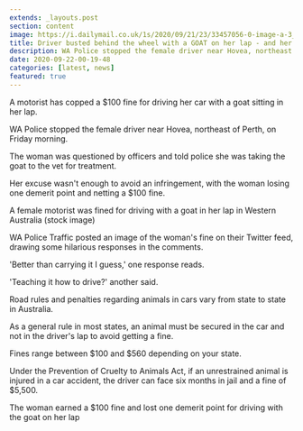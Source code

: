 ```yaml
---
extends: _layouts.post
section: content
image: https://i.dailymail.co.uk/1s/2020/09/21/23/33457056-0-image-a-3_1600728727149.jpg 
title: Driver busted behind the wheel with a GOAT on her lap - and her excuse doesnt get her off $100 fine 
description: WA Police stopped the female driver near Hovea, northeast of Perth, on Friday morning. 
date: 2020-09-22-00-19-48 
categories: [latest, news] 
featured: true 
--- 
```

A motorist has copped a $100 fine for driving her car with a goat sitting in her lap.

WA Police stopped the female driver near Hovea, northeast of Perth, on Friday morning. 

The woman was questioned by officers and told police she was taking the goat to the vet for treatment.

Her excuse wasn't enough to avoid an infringement, with the woman losing one demerit point and netting a $100 fine. 

A female motorist was fined for driving with a goat in her lap in Western Australia (stock image)

WA Police Traffic posted an image of the woman's fine on their Twitter feed, drawing some hilarious responses in the comments.

'Better than carrying it I guess,' one response reads.

'Teaching it how to drive?' another said.

Road rules and penalties regarding animals in cars vary from state to state in Australia.

As a general rule in most states, an animal must be secured in the car and not in the driver's lap to avoid getting a fine.

Fines range between $100 and $560 depending on your state. 

Under the Prevention of Cruelty to Animals Act, if an unrestrained animal is injured in a car accident, the driver can face six months in jail and a fine of $5,500.

The woman earned a $100 fine and lost one demerit point for driving with the goat on her lap

